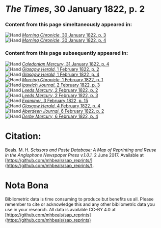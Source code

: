 # *The Times*, 30 January 1822, p. 2  
  
### Content from this page simeltaneously appeared in:  
![Hand](http://scissorsandpaste.net/wp-content/uploads/2017/06/smallhandpointer.png) [*Morning Chronicle*, 30 January 1822, p. 3](https://mhbeals.github.io/sap_html/Morning-Chronicle/Morning-Chronicle-30-January-1822-p-3)  
![Hand](http://scissorsandpaste.net/wp-content/uploads/2017/06/smallhandpointer.png) [*Morning Chronicle*, 30 January 1822, p. 4](https://mhbeals.github.io/sap_html/Morning-Chronicle/Morning-Chronicle-30-January-1822-p-4)  
  
### Content from this page subsequently appeared in:  
![Hand](http://scissorsandpaste.net/wp-content/uploads/2017/06/smallhandpointer.png) [*Caledonian Mercury*, 31 January 1822, p. 4](https://mhbeals.github.io/sap_html/Caledonian-Mercury/Caledonian-Mercury-31-January-1822-p-4)  
![Hand](http://scissorsandpaste.net/wp-content/uploads/2017/06/smallhandpointer.png) [*Glasgow Herald*, 1 February 1822, p. 2](https://mhbeals.github.io/sap_html/Glasgow-Herald/Glasgow-Herald-1-February-1822-p-2)  
![Hand](http://scissorsandpaste.net/wp-content/uploads/2017/06/smallhandpointer.png) [*Glasgow Herald*, 1 February 1822, p. 4](https://mhbeals.github.io/sap_html/Glasgow-Herald/Glasgow-Herald-1-February-1822-p-4)  
![Hand](http://scissorsandpaste.net/wp-content/uploads/2017/06/smallhandpointer.png) [*Morning Chronicle*, 1 February 1822, p. 1](https://mhbeals.github.io/sap_html/Morning-Chronicle/Morning-Chronicle-1-February-1822-p-1)  
![Hand](http://scissorsandpaste.net/wp-content/uploads/2017/06/smallhandpointer.png) [*Ipswich Journal*, 2 February 1822, p. 3](https://mhbeals.github.io/sap_html/Ipswich-Journal/Ipswich-Journal-2-February-1822-p-3)  
![Hand](http://scissorsandpaste.net/wp-content/uploads/2017/06/smallhandpointer.png) [*Leeds Mercury*, 2 February 1822, p. 2](https://mhbeals.github.io/sap_html/Leeds-Mercury/Leeds-Mercury-2-February-1822-p-2)  
![Hand](http://scissorsandpaste.net/wp-content/uploads/2017/06/smallhandpointer.png) [*Leeds Mercury*, 2 February 1822, p. 3](https://mhbeals.github.io/sap_html/Leeds-Mercury/Leeds-Mercury-2-February-1822-p-3)  
![Hand](http://scissorsandpaste.net/wp-content/uploads/2017/06/smallhandpointer.png) [*Examiner*, 3 February 1822, p. 15](https://mhbeals.github.io/sap_html/Examiner/Examiner-3-February-1822-p-15)  
![Hand](http://scissorsandpaste.net/wp-content/uploads/2017/06/smallhandpointer.png) [*Glasgow Herald*, 4 February 1822, p. 4](https://mhbeals.github.io/sap_html/Glasgow-Herald/Glasgow-Herald-4-February-1822-p-4)  
![Hand](http://scissorsandpaste.net/wp-content/uploads/2017/06/smallhandpointer.png) [*Aberdeen Journal*, 6 February 1822, p. 2](https://mhbeals.github.io/sap_html/Aberdeen-Journal/Aberdeen-Journal-6-February-1822-p-2)  
![Hand](http://scissorsandpaste.net/wp-content/uploads/2017/06/smallhandpointer.png) [*Derby Mercury*, 6 February 1822, p. 4](https://mhbeals.github.io/sap_html/Derby-Mercury/Derby-Mercury-6-February-1822-p-4)  


# Citation: 

Beals. M. H. *Scissors and Paste Database: A Map of Reprinting and Reuse in the Anglophone Newspaper Press v.1.0.1.* 2 June 2017. Available at [https://github.com/mhbeals/sap_reprints/](https://github.com/mhbeals/sap_reprints/). 

# Nota Bona

Bibliometric data is time consuming to produce but benefits us all. Please remember to cite or acknowledge this and any other bibliometric data you use in your research. All data is available CC-BY 4.0 at [https://github.com/mhbeals/sap_reprints](https://github.com/mhbeals/sap_reprints)